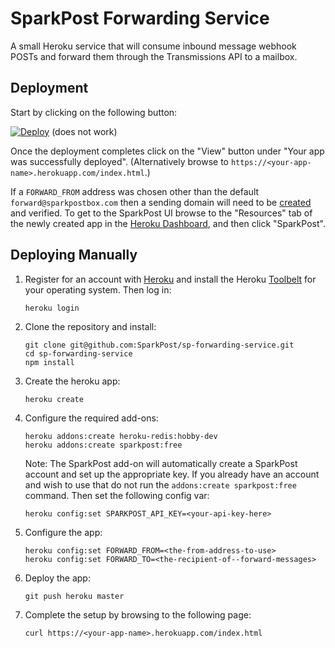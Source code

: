 # SparkPost Forwarding Service

A small Heroku service that will consume inbound message webhook POSTs and
forward them through the Transmissions API to a mailbox.

## Deployment

Start by clicking on the following button:

[![Deploy](https://www.herokucdn.com/deploy/button.svg)][deploy] (does not work)

Once the deployment completes click on the "View" button under "Your app was
successfully deployed". (Alternatively browse to
`https://<your-app-name>.herokuapp.com/index.html`.)

If a `FORWARD_FROM` address was chosen other than the default
`forward@sparkpostbox.com` then a sending domain will need to be
[created][createsd] and verified. To get to the SparkPost UI browse to the
"Resources" tab of the newly created app in the [Heroku Dashboard][apps], and
then click "SparkPost".

## Deploying Manually

1.  Register for an account with [Heroku][signup] and install the Heroku
    [Toolbelt][toolbelt] for your operating system. Then log in:

        heroku login

2.  Clone the repository and install:

        git clone git@github.com:SparkPost/sp-forwarding-service.git
        cd sp-forwarding-service
        npm install

3.  Create the heroku app:

        heroku create

4.  Configure the required add-ons:

        heroku addons:create heroku-redis:hobby-dev
        heroku addons:create sparkpost:free

    Note: The SparkPost add-on will automatically create a SparkPost account and
    set up the appropriate key. If you already have an account and wish to use
    that do not run the `addons:create sparkpost:free` command. Then set the
    following config var:

        heroku config:set SPARKPOST_API_KEY=<your-api-key-here>

5.  Configure the app:

        heroku config:set FORWARD_FROM=<the-from-address-to-use>
        heroku config:set FORWARD_TO=<the-recipient-of--forward-messages>

6.  Deploy the app:

        git push heroku master

7.  Complete the setup by browsing to the following page:

        curl https://<your-app-name>.herokuapp.com/index.html


[deploy]: https://heroku.com/deploy?template=https://github.com/SparkPost/sp-forwarding-service
[createsd]: https://support.sparkpost.com/customer/portal/articles/1933318
[apps]: https://dashboard.heroku.com/apps
[signup]: https://signup.heroku.com
[toolbelt]: https://toolbelt.heroku.com
